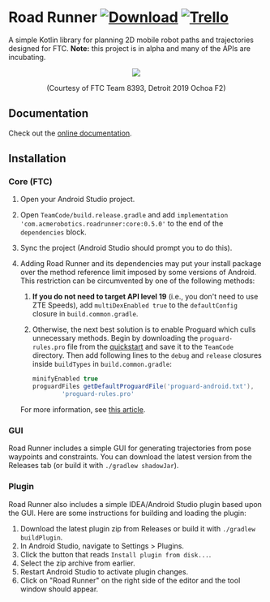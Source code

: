 # Road Runner [![Download](https://api.bintray.com/packages/acmerobotics/maven/road-runner/images/download.svg)](https://bintray.com/acmerobotics/maven/road-runner/_latestVersion) [![Trello](https://img.shields.io/badge/Vote-Trello-%2361BD4F.svg)](https://trello.com/b/Otbui84v/road-runner)

A simple Kotlin library for planning 2D mobile robot paths and trajectories designed for FTC. **Note:** this project is in alpha and many of the APIs are incubating.

<p align="center">
    <img src="doc/image/8393.gif" />
</p>
<p align="center">(Courtesy of FTC Team 8393, Detroit 2019 Ochoa F2)</p>

## Documentation

Check out the [online documentation](https://acme-robotics.gitbook.io/road-runner/).

## Installation

### Core (FTC)

1. Open your Android Studio project.

1. Open `TeamCode/build.release.gradle` and add `implementation 'com.acmerobotics.roadrunner:core:0.5.0'` to the end of the `dependencies` block.

1. Sync the project \(Android Studio should prompt you to do this\).

1. Adding Road Runner and its dependencies may put your install package over the method reference limit imposed by some versions of Android. This restriction can be circumvented by one of the following methods:

    1. **If you do not need to target API level 19** \(i.e., you don't need to use ZTE Speeds\), add `multiDexEnabled true` to the `defaultConfig` closure in `build.common.gradle`.
    1. Otherwise, the next best solution is to enable Proguard which culls unnecessary methods. Begin by downloading the `proguard-rules.pro` file from the [quickstart](https://github.com/acmerobotics/road-runner-quickstart/blob/master/TeamCode/proguard-rules.pro) and save it to the `TeamCode` directory. Then add following lines to the `debug` and `release` closures inside `buildTypes` in `build.common.gradle`:

        ```groovy
        minifyEnabled true
        proguardFiles getDefaultProguardFile('proguard-android.txt'),
                'proguard-rules.pro'
        ```

    For more information, see [this article](https://developer.android.com/studio/build/multidex).

### GUI

Road Runner includes a simple GUI for generating trajectories from pose waypoints and constraints. You can download the latest version from the Releases tab \(or build it with `./gradlew shadowJar`\).

### Plugin

Road Runner also includes a simple IDEA/Android Studio plugin based upon the GUI. Here are some instructions for building and loading the plugin:

1. Download the latest plugin zip from Releases or build it with `./gradlew buildPlugin`.
1. In Android Studio, navigate to Settings &gt; Plugins.
1. Click the button that reads `Install plugin from disk...`.
1. Select the zip archive from earlier.
1. Restart Android Studio to activate plugin changes.
1. Click on "Road Runner" on the right side of the editor and the tool window should appear.
